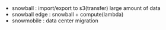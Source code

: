 ##
- snowball : import/export to s3(transfer) large amount of data 
- snowball edge : snowball + compute(lambda)
- snowmobile : data center migration
